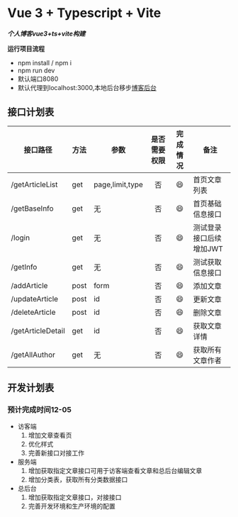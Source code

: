 # Vue 3 + Typescript + Vite

***个人博客vue3+ts+vite构建***

**运行项目流程**
- npm install / npm i
- npm run dev
- 默认端口8080
- 默认代理到localhost:3000,本地后台移步[博客后台](https://github.com/Aliuyanfeng/express-blog)

## 接口计划表
|接口路径|方法|参数|是否需要权限|完成情况|备注|
--------|----|---|:----:|:------:|----------|
|/getArticleList|get|page,limit,type|否|😄|首页文章列表
|/getBaseInfo|get|无|否|😄|首页基础信息接口
|/login|get|无|否|😄|测试登录接口后续增加JWT
|/getInfo|get|无|否|😄|测试获取信息接口
|/addArticle|post|form|否|😄|添加文章
|/updateArticle|post|id|否|😄|更新文章
|/deleteArticle|post|id|否|😄|删除文章
|/getArticleDetail|get|id|否|😄|获取文章详情
|/getAllAuthor|get|无|否|😄|获取所有文章作者




## 开发计划表
### 预计完成时间12-05
- 访客端
    1. 增加文章查看页 
    2. 优化样式
    3. 完善新接口对接工作
- 服务端
    1. 增加获取指定文章接口可用于访客端查看文章和总后台编辑文章
    2. 增加分类表，获取所有分类数据接口
- 总后台
    1. 增加获取指定文章接口，对接接口
    2. 完善开发环境和生产环境的配置






